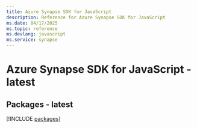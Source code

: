 ```yaml
---
title: Azure Synapse SDK for JavaScript
description: Reference for Azure Synapse SDK for JavaScript
ms.date: 04/17/2025
ms.topic: reference
ms.devlang: javascript
ms.service: synapse
---
```

# Azure Synapse SDK for JavaScript - latest
## Packages - latest
[!INCLUDE [packages](synapse-index.md)]